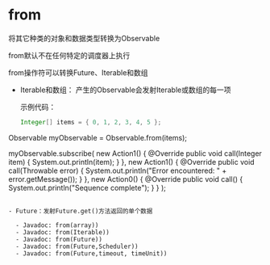 # from 

将其它种类的对象和数据类型转换为Observable

from默认不在任何特定的调度器上执行

from操作符可以转换Future、Iterable和数组

- Iterable和数组：
      产生的Observable会发射Iterable或数组的每一项

    示例代码：
    ```java
    Integer[] items = { 0, 1, 2, 3, 4, 5 };
Observable myObservable = Observable.from(items);

myObservable.subscribe(
    new Action1<Integer>() {
        @Override
        public void call(Integer item) {
            System.out.println(item);
        }
    },
    new Action1<Throwable>() {
        @Override
        public void call(Throwable error) {
            System.out.println("Error encountered: " + error.getMessage());
        }
    },
    new Action0() {
        @Override
        public void call() {
            System.out.println("Sequence complete");
        }
    }
);
```

- Future：发射Future.get()方法返回的单个数据

  - Javadoc: from(array))
  - Javadoc: from(Iterable))
  - Javadoc: from(Future))
  - Javadoc: from(Future,Scheduler))
  - Javadoc: from(Future,timeout, timeUnit))



